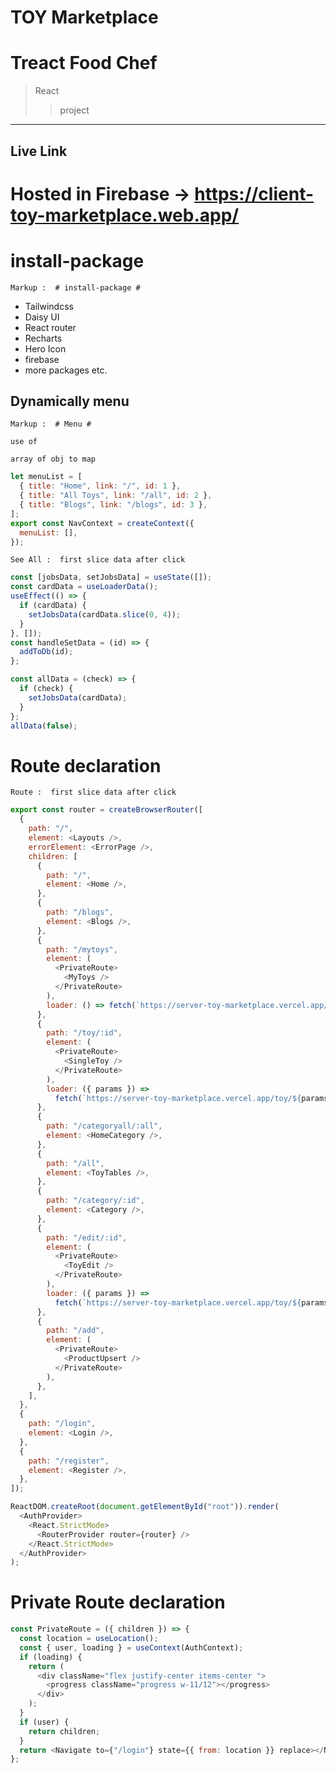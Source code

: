 # TOY Marketplace

# Treact Food Chef <a name="TOP"></a>

> React
>
> > project

---

## Live Link

# Hosted in Firebase -> https://client-toy-marketplace.web.app/

# install-package

    Markup :  # install-package #

- Tailwindcss
- Daisy UI
- React router
- Recharts
- Hero Icon
- firebase
- more packages etc.

## Dynamically menu

    Markup :  # Menu #

    use of

    array of obj to map

```javascript
let menuList = [
  { title: "Home", link: "/", id: 1 },
  { title: "All Toys", link: "/all", id: 2 },
  { title: "Blogs", link: "/blogs", id: 3 },
];
export const NavContext = createContext({
  menuList: [],
});
```

    See All :  first slice data after click

```javascript
const [jobsData, setJobsData] = useState([]);
const cardData = useLoaderData();
useEffect(() => {
  if (cardData) {
    setJobsData(cardData.slice(0, 4));
  }
}, []);
const handleSetData = (id) => {
  addToDb(id);
};

const allData = (check) => {
  if (check) {
    setJobsData(cardData);
  }
};
allData(false);
```

# Route declaration

    Route :  first slice data after click

```javascript
export const router = createBrowserRouter([
  {
    path: "/",
    element: <Layouts />,
    errorElement: <ErrorPage />,
    children: [
      {
        path: "/",
        element: <Home />,
      },
      {
        path: "/blogs",
        element: <Blogs />,
      },
      {
        path: "/mytoys",
        element: (
          <PrivateRoute>
            <MyToys />
          </PrivateRoute>
        ),
        loader: () => fetch(`https://server-toy-marketplace.vercel.app/toys`),
      },
      {
        path: "/toy/:id",
        element: (
          <PrivateRoute>
            <SingleToy />
          </PrivateRoute>
        ),
        loader: ({ params }) =>
          fetch(`https://server-toy-marketplace.vercel.app/toy/${params.id}`),
      },
      {
        path: "/categoryall/:all",
        element: <HomeCategory />,
      },
      {
        path: "/all",
        element: <ToyTables />,
      },
      {
        path: "/category/:id",
        element: <Category />,
      },
      {
        path: "/edit/:id",
        element: (
          <PrivateRoute>
            <ToyEdit />
          </PrivateRoute>
        ),
        loader: ({ params }) =>
          fetch(`https://server-toy-marketplace.vercel.app/toy/${params.id}`),
      },
      {
        path: "/add",
        element: (
          <PrivateRoute>
            <ProductUpsert />
          </PrivateRoute>
        ),
      },
    ],
  },
  {
    path: "/login",
    element: <Login />,
  },
  {
    path: "/register",
    element: <Register />,
  },
]);

ReactDOM.createRoot(document.getElementById("root")).render(
  <AuthProvider>
    <React.StrictMode>
      <RouterProvider router={router} />
    </React.StrictMode>
  </AuthProvider>
);
```

# Private Route declaration

```javascript
const PrivateRoute = ({ children }) => {
  const location = useLocation();
  const { user, loading } = useContext(AuthContext);
  if (loading) {
    return (
      <div className="flex justify-center items-center ">
        <progress className="progress w-11/12"></progress>
      </div>
    );
  }
  if (user) {
    return children;
  }
  return <Navigate to={"/login"} state={{ from: location }} replace></Navigate>;
};
```
